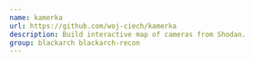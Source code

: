 ```yaml
---
name: kamerka
url: https://github.com/woj-ciech/kamerka
description: Build interactive map of cameras from Shodan.
group: blackarch blackarch-recon
---
```

